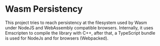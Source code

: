 # Wasm Persistency

This project tries to reach persistency at the filesystem used by Wasm under
NodeJS and WebAssembly compatible browsers. Internally, it uses Emscripten
to compile the library with C++, after that, a TypeScript bundle is used for
NodeJs and for browsers (Webpacked).
